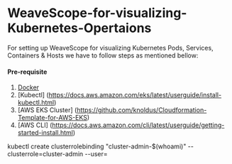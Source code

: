 # WeaveScope-for-visualizing-Kubernetes-Opertaions

For setting up WeaveScope for visualizing Kubernetes Pods, Services, Containers & Hosts we have to follow steps as mentioned bellow:

#### Pre-requisite
1. [Docker](https://docs.docker.com/desktop/install/linux-install/)
2. [Kubectl] (https://docs.aws.amazon.com/eks/latest/userguide/install-kubectl.html)
3. [AWS EKS Cluster] (https://github.com/knoldus/Cloudformation-Template-for-AWS-EKS)
4. [AWS CLI] (https://docs.aws.amazon.com/cli/latest/userguide/getting-started-install.html)

kubectl create clusterrolebinding "cluster-admin-$(whoami)" --clusterrole=cluster-admin --user=<AWS username>
